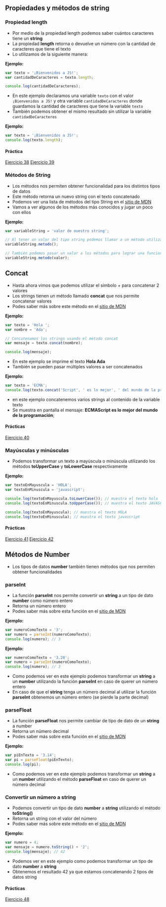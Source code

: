 ## Propiedades y métodos de string
### Propiedad length
* Por medio de la propiedad length podemos saber cuántos caracteres tiene un **string**
* La propiedad **length** retorna o devuelve un número con la cantidad de caracteres que tiene el texto
* Lo utilizamos de la siguiente manera:

**Ejemplo:**
```js
var texto = '¡Bienvenidos a JS!';
var cantidadDeCaracteres = texto.length;

console.log(cantidadDeCaracteres);
```

* En este ejemplo declaramos una variable `texto` con el valor `¡Bienvenidos a JS!` y otra variable `cantidadDeCaracteres` donde guardamos la cantidad de caracteres que tiene la variable `texto`
* También podemos obtener el mismo resultado sin utilizar la variable `cantidadDeCaracteres`

**Ejemplo:**
```js
var texto = '¡Bienvenidos a JS!';
console.log(texto.length);
```

#### Práctica
[Ejercicio 38](./ejercicios/ej38.md)
[Ejercicio 39](./ejercicios/ej39.md)

### Métodos de String
* Los métodos nos permiten obtener funcionalidad para los distintos tipos de datos
* Este método retorna un nuevo string con el texto concatenado
* Podemos ver una lista de métodos del tipo String en el [sitio de MDN](https://developer.mozilla.org/es/docs/Web/JavaScript/Referencia/Objetos_globales/String)
* Vamos a ver algunos de los métodos más conocidos y jugar un poco con ellos

**Ejemplo:**
```js
var variableString = 'valor de nuestro string';

// Al tener un valor del tipo string podemos llamar a un método utilizando un punto (como con la propiedad length) y paréntesis ()
variableString.metodo();

// También podemos pasar un valor a los métodos para lograr una funcionalidad específica
variableString.metodo(valor);
```

## Concat
* Hasta ahora vimos que podemos utilizar el símbolo + para concatenar 2 valores
* Los strings tienen un método llamado **concat** que nos permite concatenar valores
* Podes saber más sobre este método en el [sitio de MDN](https://developer.mozilla.org/es/docs/Web/JavaScript/Referencia/Objetos_globales/String/concat)

**Ejemplo:**
```js
var texto = 'Hola ';
var nombre = 'Ada';

// Concatenamos los strings usando el método concat
var mensaje = texto.concat(nombre);

console.log(mensaje);
```

* En este ejemplo se imprime el texto **Hola Ada**
* También se pueden pasar múltiples valores a ser concatenados

**Ejemplo:**
```js
var texto = 'ECMA';
console.log(texto.concat('Script', ' es lo mejor', ' del mundo de la programación'));
```
* en este ejemplo concatenemos varios strings al contenido de la variable texto
* Se muestra en pantalla el mensaje: **ECMAScript es lo mejor del mundo de la programación**;

#### Prácticas
[Ejercicio 40](./ejercicios/ej40.md)

### Mayúsculas y minúsculas
* Podemos transformar un texto a mayúscula o minúscula utilizando los métodos **toUpperCase** y **toLowerCase** respectivamente

**Ejemplo:**
```js
var textoEnMayuscula = 'HOLA';
var textoEnMinuscula = 'javascript';

console.log(textoEnMayuscula.toLowerCase()); // muestra el texto hola
console.log(textoEnMinuscula.toUpperCase()); // muestra el texto JAVASCRIPT

console.log(textoEnMayuscula); // muestra el texto HOLA
console.log(textoEnMinuscula); // muestra el texto javascript
```
#### Prácticas
[Ejercicio 41](./ejercicios/ej41.md)
[Ejercicio 42](./ejercicios/ej42.md)

## Métodos de Number
* Los tipos de datos **number** también tienen métodos que nos permiten obtener funcionalidades

### parseInt
* La función **parseInt** nos permite convertir un **string** a un tipo de dato **number** como número entero
* Retorna un número entero
* Podes saber más sobre esta función en el [sitio de MDN](https://developer.mozilla.org/es/docs/Web/JavaScript/Referencia/Objetos_globales/parseInt)

**Ejemplo:**
```js
var numeroComoTexto = '3';
var numero = parseInt(numeroComoTexto);
console.log(numero); // 3
```

**Ejemplo:**
```js
var numeroComoTexto = '3.20';
var numero = parseInt(numeroComoTexto);
console.log(numero); // 3
```

* Como podemos ver en este ejemplo podemos transformar un **string** a un **number** utilizando la función **parseInt** en caso de querer un número entero
* En caso de que el **string** tenga un número decimal al utilizar la función **parseInt** obtenemos un número entero (se pierde la parte decimal)

### parseFloat
* La función **parseFloat** nos permite cambiar de tipo de dato de un **string** a number
* Retorna un número decimal
* Podes saber más sobre esta función en el [sitio de MDN](https://developer.mozilla.org/es/docs/Web/JavaScript/Referencia/Objetos_globales/parseFloat)

**Ejemplo:**
```js
var piEnTexto = '3.14';
var pi = parseFloat(piEnTexto);
console.log(pi);
```

* Como podemos ver en este ejemplo podemos transformar un **string** a un **number** utilizando el método **parseFloat** en caso de querer un número decimal

### Convertir un número a string
* Podemos convertir un tipo de dato **number** a **string** utilizando el método **toString()**
* Retorna un string con el valor del número
* Podes saber más sobre este método en el [sitio de MDN](https://developer.mozilla.org/en-US/docs/Web/JavaScript/Reference/Global_Objects/Number/toString)

**Ejemplo:**
```js
var numero = 4;
var mensaje = numero.toString() + '2';
console.log(mensaje); // 42
```

* Podemos ver en este ejemplo como podemos transformar un tipo de dato **number** a **string**
* Obtenemos el resultado 42 ya que estamos concatenando 2 tipos de datos string

#### Prácticas
[Ejercicio 48](./ejercicios/ej48.md)
